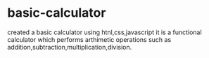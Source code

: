 # basic-calculator
created a basic calculator using htnl,css,javascript
it is a functional calculator which performs arthimetic operations such as addition,subtraction,multiplication,division.
